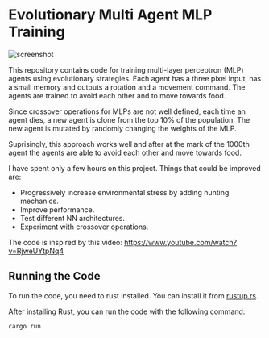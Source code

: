 # Evolutionary Multi Agent MLP Training

![screenshot](thumb.gif)

This repository contains code for training multi-layer perceptron (MLP) agents using evolutionary strategies. Each agent has a three pixel input, has a small memory and outputs a rotation and a movement command. The agents are trained to avoid each other and to move towards food.

Since crossover operations for MLPs are not well defined, each time an agent dies, a new agent is clone from the top 10% of the population. The new agent is mutated by randomly changing the weights of the MLP.

Suprisingly, this approach works well and after at the mark of the 1000th agent the agents are able to avoid each other and move towards food.

I have spent only a few hours on this project. Things that could be improved are:
- Progressively increase environmental stress by adding hunting mechanics.
- Improve performance. 
- Test different NN architectures. 
- Experiment with crossover operations.

The code is inspired by this video: https://www.youtube.com/watch?v=RjweUYtpNq4

## Running the Code

To run the code, you need to rust installed. You can install it from [rustup.rs](https://rustup.rs/).

After installing Rust, you can run the code with the following command:

```bash
cargo run
```
